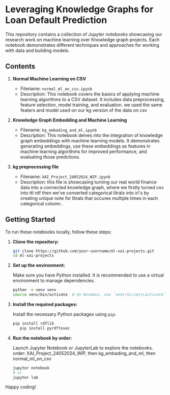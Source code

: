 
# Leveraging Knowledge Graphs for Loan Default Prediction

This repository contains a collection of Jupyter notebooks showcasing our research work on machine learning over Knowledge graph projects. Each notebook demonstrates different techniques and approaches for working with data and building models.

## Contents

1. **Normal Machine Learning on CSV**
   - Filename: `normal_ml_on_csv.ipynb`
   - Description: This notebook covers the basics of applying machine learning algorithms to a CSV dataset. It includes data preprocessing, feature selection, model training, and evaluation.
   we used the same featers and model used on our kg version of the data on csv

2. **Knowledge Graph Embedding and Machine Learning**
   - Filename: `kg_embading_and_ml.ipynb`
   - Description: This notebook delves into the integration of knowledge graph embeddings with machine learning models. It demonstrates generating embeddings, use these embeddings as features in machine learning algorithms for improved performance, and evaluating those predctions.

3. **kg preprocessing file**
   - Filename: `XAI_Project_24052024_WIP.ipynb`
   - Description: this file is showcasing turning our real world finance data into a connected knowledge graph, where we firstly turned csv into ttl rdf
      then we've converted categorical litrals into iri's by creating unique note for litrals that occures multiple times in each categorical column
     .

## Getting Started

To run these notebooks locally, follow these steps:

1. **Clone the repository:**

   ```sh
   git clone https://github.com/your-username/ml-xai-projects.git
   cd ml-xai-projects
   ```

2. **Set up the environment:**

   Make sure you have Python installed. It is recommended to use a virtual environment to manage dependencies.

   ```sh
   python -m venv venv
   source venv/bin/activate  # On Windows, use `venv\Scripts\activate`
   ```

3. **Install the required packages:**

   Install the necessary Python packages using `pip`:

   ```sh
   pip install rdflib
      pip install pyrdftovec
   ```

4. **Run the notebook by order:**

   Launch Jupyter Notebook or JupyterLab to explore the notebooks.
order: XAI_Project_24052024_WIP, then kg_embading_and_ml, then normal_ml_on_csv
   ```sh
   jupyter notebook
   # or
   jupyter lab
   ```


Happy coding!
